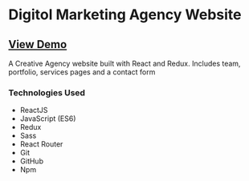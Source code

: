 # Digitol Marketing Agency Website

## [View Demo](https://bscodes.github.io/react-agency-website/#/)

A Creative Agency website built with React and Redux. Includes team, portfolio, services pages and a contact form

### Technologies Used

- ReactJS
- JavaScript (ES6)
- Redux
- Sass
- React Router
- Git
- GitHub
- Npm

